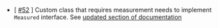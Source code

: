 * [ [#52](https://github.com/WaveBeans/wavebeans/issues/52) ] Custom class that requires measurement needs to implement `Measured` interface. See [updated section of documentation](/docs/user/api/operations/projection-operation.md#working-with-different-types)